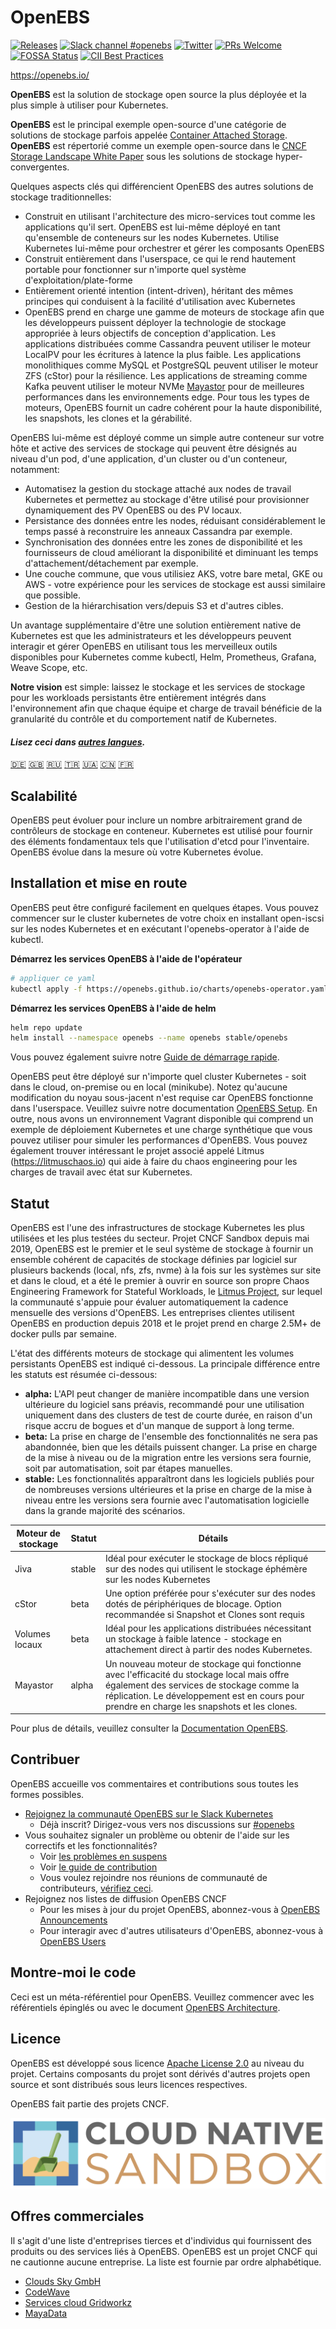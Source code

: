 # OpenEBS

[![Releases](https://img.shields.io/github/release/openebs/openebs/all.svg?style=flat-square)](https://github.com/openebs/openebs/releases)
[![Slack channel #openebs](https://img.shields.io/badge/slack-openebs-brightgreen.svg?logo=slack)](https://kubernetes.slack.com/messages/openebs)
[![Twitter](https://img.shields.io/twitter/follow/openebs.svg?style=social&label=Follow)](https://twitter.com/intent/follow?screen_name=openebs)
[![PRs Welcome](https://img.shields.io/badge/PRs-welcome-brightgreen.svg?style=flat-square)](https://github.com/openebs/openebs/blob/master/CONTRIBUTING.md)
[![FOSSA Status](https://app.fossa.com/api/projects/git%2Bgithub.com%2Fopenebs%2Fopenebs.svg?type=shield)](https://app.fossa.com/projects/git%2Bgithub.com%2Fopenebs%2Fopenebs?ref=badge_shield)
[![CII Best Practices](https://bestpractices.coreinfrastructure.org/projects/1754/badge)](https://bestpractices.coreinfrastructure.org/projects/1754)

https://openebs.io/

**OpenEBS** est la solution de stockage open source la plus déployée et la plus simple à utiliser pour Kubernetes.

**OpenEBS** est le principal exemple open-source d'une catégorie de solutions de stockage parfois appelée [Container Attached Storage](https://www.cncf.io/blog/2018/04/19/container-attached-storage-a-primer/). **OpenEBS** est répertorié comme un exemple open-source dans le [CNCF Storage Landscape White Paper](https://github.com/cncf/sig-storage/blob/master/CNCF%20Storage%20Landscape%20-%20White%20Paper.pdf) sous les solutions de stockage hyper-convergentes.

Quelques aspects clés qui différencient OpenEBS des autres solutions de stockage traditionnelles:
- Construit en utilisant l'architecture des micro-services tout comme les applications qu'il sert. OpenEBS est lui-même déployé en tant qu'ensemble de conteneurs sur les nodes Kubernetes. Utilise Kubernetes lui-même pour orchestrer et gérer les composants OpenEBS
- Construit entièrement dans l'userspace, ce qui le rend hautement portable pour fonctionner sur n'importe quel système d'exploitation/plate-forme
- Entièrement orienté intention (intent-driven), héritant des mêmes principes qui conduisent à la facilité d'utilisation avec Kubernetes
- OpenEBS prend en charge une gamme de moteurs de stockage afin que les développeurs puissent déployer la technologie de stockage appropriée à leurs objectifs de conception d'application. Les applications distribuées comme Cassandra peuvent utiliser le moteur LocalPV pour les écritures à latence la plus faible. Les applications monolithiques comme MySQL et PostgreSQL peuvent utiliser le moteur ZFS (cStor) pour la résilience. Les applications de streaming comme Kafka peuvent utiliser le moteur NVMe [Mayastor](https://github.com/openebs/Mayastor) pour de meilleures performances dans les environnements edge. Pour tous les types de moteurs, OpenEBS fournit un cadre cohérent pour la haute disponibilité, les snapshots, les clones et la gérabilité.

OpenEBS lui-même est déployé comme un simple autre conteneur sur votre hôte et active des services de stockage qui peuvent être désignés au niveau d'un pod, d'une application, d'un cluster ou d'un conteneur, notamment:
- Automatisez la gestion du stockage attaché aux nodes de travail Kubernetes et permettez au stockage d'être utilisé pour provisionner dynamiquement des PV OpenEBS ou des PV locaux.
- Persistance des données entre les nodes, réduisant considérablement le temps passé à reconstruire les anneaux Cassandra par exemple.
- Synchronisation des données entre les zones de disponibilité et les fournisseurs de cloud améliorant la disponibilité et diminuant les temps d'attachement/détachement par exemple.
- Une couche commune, que vous utilisiez AKS, votre bare metal, GKE ou AWS - votre expérience pour les services de stockage est aussi similaire que possible.
- Gestion de la hiérarchisation vers/depuis S3 et d'autres cibles.

Un avantage supplémentaire d'être une solution entièrement native de Kubernetes est que les administrateurs et les développeurs peuvent interagir et gérer OpenEBS en utilisant tous les merveilleux outils disponibles pour Kubernetes comme kubectl, Helm, Prometheus, Grafana, Weave Scope, etc.

**Notre vision** est simple: laissez le stockage et les services de stockage pour les workloads persistants être entièrement intégrés dans l'environnement afin que chaque équipe et charge de travail bénéficie de la granularité du contrôle et du comportement natif de Kubernetes.

#### *Lisez ceci dans [autres langues](TRANSLATIONS.md).*

[🇩🇪](README.de.md)
[:uk:](/README.md)
[🇷🇺](README.ru.md)
[🇹🇷](README.tr.md)
[🇺🇦](README.ua.md)
[🇨🇳](README.zh.md)
[🇫🇷](README.fr.md)

## Scalabilité

OpenEBS peut évoluer pour inclure un nombre arbitrairement grand de contrôleurs de stockage en conteneur. Kubernetes est utilisé pour fournir des éléments fondamentaux tels que l'utilisation d'etcd pour l'inventaire. OpenEBS évolue dans la mesure où votre Kubernetes évolue.

## Installation et mise en route

OpenEBS peut être configuré facilement en quelques étapes. Vous pouvez commencer sur le cluster kubernetes de votre choix en installant open-iscsi sur les nodes Kubernetes et en exécutant l'openebs-operator à l'aide de kubectl.

**Démarrez les services OpenEBS à l'aide de l'opérateur**

```bash
# appliquer ce yaml
kubectl apply -f https://openebs.github.io/charts/openebs-operator.yaml
```

**Démarrez les services OpenEBS à l'aide de helm**
```bash
helm repo update
helm install --namespace openebs --name openebs stable/openebs
```

Vous pouvez également suivre notre [Guide de démarrage rapide](https://docs.openebs.io/docs/overview.html).

OpenEBS peut être déployé sur n'importe quel cluster Kubernetes - soit dans le cloud, on-premise ou en local (minikube). Notez qu'aucune modification du noyau sous-jacent n'est requise car OpenEBS fonctionne dans l'userspace. Veuillez suivre notre documentation [OpenEBS Setup](https://docs.openebs.io/docs/overview.html). En outre, nous avons un environnement Vagrant disponible qui comprend un exemple de déploiement Kubernetes et une charge synthétique que vous pouvez utiliser pour simuler les performances d'OpenEBS. Vous pouvez également trouver intéressant le projet associé appelé Litmus (https://litmuschaos.io) qui aide à faire du chaos engineering pour les charges de travail avec état sur Kubernetes.

## Statut

OpenEBS est l'une des infrastructures de stockage Kubernetes les plus utilisées et les plus testées du secteur. Projet CNCF Sandbox depuis mai 2019, OpenEBS est le premier et le seul système de stockage à fournir un ensemble cohérent de capacités de stockage définies par logiciel sur plusieurs backends (local, nfs, zfs, nvme) à la fois sur les systèmes sur site et dans le cloud, et a été le premier à ouvrir en source son propre Chaos Engineering Framework for Stateful Workloads, le [Litmus Project](https://litmuschaos.io), sur lequel la communauté s'appuie pour évaluer automatiquement la cadence mensuelle des versions d'OpenEBS. Les entreprises clientes utilisent OpenEBS en production depuis 2018 et le projet prend en charge 2.5M+ de docker pulls par semaine.

L'état des différents moteurs de stockage qui alimentent les volumes persistants OpenEBS est indiqué ci-dessous. La principale différence entre les statuts est résumée ci-dessous:
- **alpha:** L'API peut changer de manière incompatible dans une version ultérieure du logiciel sans préavis, recommandé pour une utilisation uniquement dans des clusters de test de courte durée, en raison d'un risque accru de bogues et d'un manque de support à long terme.
- **beta:** La prise en charge de l'ensemble des fonctionnalités ne sera pas abandonnée, bien que les détails puissent changer. La prise en charge de la mise à niveau ou de la migration entre les versions sera fournie, soit par automatisation, soit par étapes manuelles.
- **stable:** Les fonctionnalités apparaîtront dans les logiciels publiés pour de nombreuses versions ultérieures et la prise en charge de la mise à niveau entre les versions sera fournie avec l'automatisation logicielle dans la grande majorité des scénarios.

| Moteur de stockage | Statut | Détails |
|---|---|---|
| Jiva | stable | Idéal pour exécuter le stockage de blocs répliqué sur des nodes qui utilisent le stockage éphémère sur les nodes Kubernetes |
| cStor | beta | Une option préférée pour s'exécuter sur des nodes dotés de périphériques de blocage. Option recommandée si Snapshot et Clones sont requis |
| Volumes locaux | beta | Idéal pour les applications distribuées nécessitant un stockage à faible latence - stockage en attachement direct à partir des nodes Kubernetes. |
| Mayastor | alpha | Un nouveau moteur de stockage qui fonctionne avec l'efficacité du stockage local mais offre également des services de stockage comme la réplication. Le développement est en cours pour prendre en charge les snapshots et les clones. |

Pour plus de détails, veuillez consulter la [Documentation OpenEBS](https://docs.openebs.io/docs/next/quickstart.html).

## Contribuer

OpenEBS accueille vos commentaires et contributions sous toutes les formes possibles.

- [Rejoignez la communauté OpenEBS sur le Slack Kubernetes](https://kubernetes.slack.com)
  - Déjà inscrit? Dirigez-vous vers nos discussions sur [#openebs](https://kubernetes.slack.com/messages/openebs/)
- Vous souhaitez signaler un problème ou obtenir de l'aide sur les correctifs et les fonctionnalités?
  - Voir [les problèmes en suspens](https://github.com/openebs/openebs/issues)
  - Voir [le guide de contribution](./CONTRIBUTING.fr.md)
  - Vous voulez rejoindre nos réunions de communauté de contributeurs, [vérifiez ceci](./community/README.md).
- Rejoignez nos listes de diffusion OpenEBS CNCF
  - Pour les mises à jour du projet OpenEBS, abonnez-vous à [OpenEBS Announcements](https://lists.cncf.io/g/cncf-openebs-announcements)
  - Pour interagir avec d'autres utilisateurs d'OpenEBS, abonnez-vous à [OpenEBS Users](https://lists.cncf.io/g/cncf-openebs-users)

## Montre-moi le code

Ceci est un méta-référentiel pour OpenEBS. Veuillez commencer avec les référentiels épinglés ou avec le document [OpenEBS Architecture](./contribut/design/README.md).

## Licence

OpenEBS est développé sous licence [Apache License 2.0](https://github.com/openebs/openebs/blob/master/LICENSE) au niveau du projet. Certains composants du projet sont dérivés d'autres projets open source et sont distribués sous leurs licences respectives.

OpenEBS fait partie des projets CNCF.

[![CNCF Sandbox Project](https://raw.githubusercontent.com/cncf/artwork/master/other/cncf-sandbox/horizontal/color/cncf-sandbox-horizontal-color.png)](https://landscape.cncf.io/selected=open-ebs)

## Offres commerciales

Il s'agit d'une liste d'entreprises tierces et d'individus qui fournissent des produits ou des services liés à OpenEBS. OpenEBS est un projet CNCF qui ne cautionne aucune entreprise. La liste est fournie par ordre alphabétique.
- [Clouds Sky GmbH](https://cloudssky.com/en/)
- [CodeWave](https://codewave.eu/)
- [Services cloud Gridworkz](https://gridworkz.com/)
- [MayaData](https://mayadata.io/)
